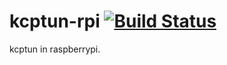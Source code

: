 # kcptun-rpi [![Build Status](https://travis-ci.org/colachg/rpi-kcptun.svg?branch=master)](https://travis-ci.org/colachg/rpi-kcptun)
kcptun in raspberrypi.